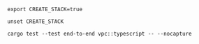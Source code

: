 `export CREATE_STACK=true`

`unset CREATE_STACK`

`cargo test --test end-to-end vpc::typescript -- --nocapture`

